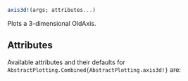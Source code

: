 ```julia
axis3d!(args; attributes...)

```

Plots a 3-dimensional OldAxis.

## Attributes

Available attributes and their defaults for `AbstractPlotting.Combined{AbstractPlotting.axis3d!}` are: 

```

```
